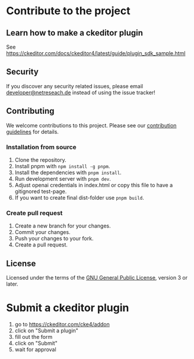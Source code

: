 # Contribute to the project

## Learn how to make a ckeditor plugin

See https://ckeditor.com/docs/ckeditor4/latest/guide/plugin_sdk_sample.html

## Security

If you discover any security related issues, please email <developer@netreseach.de> instead of using the issue tracker!

## Contributing

We welcome contributions to this project. Please see our [contribution guidelines](CONTRIBUTING.md) for details.

### Installation from source

1. Clone the repository.
2. Install pnpm with `npm install -g pnpm`.
3. Install the dependencies with `pnpm install`.
4. Run development server with `pnpm dev`.
5. Adjust openai credentials in index.html or copy this file to have a gitignored test-page.
6. If you want to create final dist-folder use `pnpm build`.

### Create pull request

1. Create a new branch for your changes.
2. Commit your changes.
3. Push your changes to your fork.
4. Create a pull request.


## License

Licensed under the terms of the [GNU General Public License](http://www.gnu.org/licenses/gpl.html), version 3 or later.

# Submit a ckeditor plugin
1. go to https://ckeditor.com/cke4/addon
2. click on "Submit a plugin"
3. fill out the form
4. click on "Submit"
5. wait for approval




